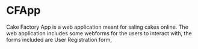 # CFApp
Cake Factory App is a web application meant for saling cakes online.
The web application includes some webforms for the users to interact with, the forms included are User Registration form,
